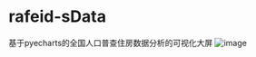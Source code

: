 # rafeid-sData
基于pyecharts的全国人口普查住房数据分析的可视化大屏
![image](https://github.com/user-attachments/assets/1cd7ae7b-ca8b-4e8d-9f45-2b6e18291a65)
